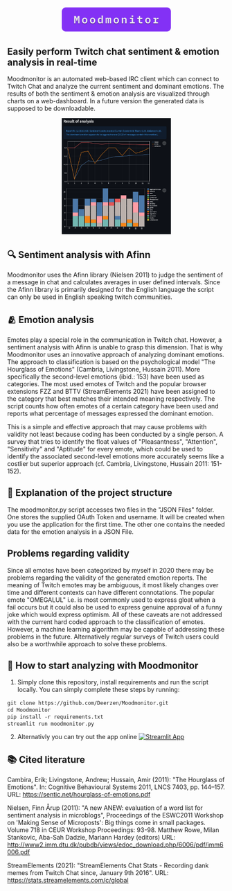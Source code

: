 <div align=center>
<img src="https://raw.githubusercontent.com/Deerzen/Moodmonitor/main/logo.png" width="50%" height="50%">
</div>

## Easily perform Twitch chat sentiment & emotion analysis in real-time

 Moodmonitor is an automated web-based IRC client which can connect to Twitch Chat and
 analyze the current sentiment and dominant emotions. The results of both
 the sentiment & emotion  analysis are visualized through charts on a web-dashboard.
 In a future version the generated data is supposed to be downloadable.

<div align=center>
<img src="https://raw.githubusercontent.com/Deerzen/Moodmonitor/main/preview.PNG" width="50%" height="50%">
</div>


## 🔍 Sentiment analysis with Afinn
 Moodmonitor uses the Afinn library (Nielsen 2011) to judge the sentiment of
 a message in chat and calculates averages in user defined intervals.
 Since the Afinn library is primarily designed for the English language the script
 can only be used in English speaking twitch communities.


## 🫂 Emotion analysis
 Emotes play a special role in the communication in Twitch chat.
 However, a sentiment analysis with Afinn is unable to grasp this dimension.
 That is why Moodmonitor uses an innovative approach of analyzing
 dominant emotions. The approach to classification is based on the
 psychological model "The Hourglass of Emotions" (Cambria, Livingstone, Hussain 2011).
 More specifically the second-level emotions (ibid.: 153) have been used
 as categories. The most used emotes of Twitch and the popular browser extensions
 FZZ and BTTV (StreamElements 2021) have been assigned to the category that
 best matches their intended meaning respectively.
 The script counts how often emotes of a certain category have been used and
 reports what percentage of messages expressed the dominant emotion.
 
 This is a simple and effective approach that may cause problems with validity
 not least because coding has been conducted by a single person. A survey that
 tries to identify the float values of "Pleasantness", "Attention", "Sensitivity"
 and "Aptitude" for every emote, which could be used to identify the associated
 second-level emotions more accurately seems like a costlier but superior approach
 (cf. Cambria, Livingstone, Hussain 2011: 151-152).


## 📂 Explanation of the project structure
 The moodmonitor.py script accesses two files in the "JSON Files" folder.
 One stores the supplied OAuth Token and username. It will be created when you use
 the application for the first time. The other one contains the 
 needed data for the emotion analysis in a JSON File.

## Problems regarding validity
 Since all emotes have been categorized by myself in 2020 there may be problems 
 regarding the validity of the generated emotion reports. The meaning of Twitch
 emotes may be ambiguous, it most likely changes over time and different contexts
 can have different connotations. The popular emote "OMEGALUL" i.e.
 is most commonly used to express gloat when a fail occurs but it could also be used to 
 express genuine approval of a funny joke which would express optimism.
 All of these caveats are not addressed with the current hard coded approach
 to the classification of emotes.
 However, a machine learning algorithm may be capable of addressing
 these problems in the future. Alternatively regular surveys of Twitch users
 could also be a worthwhile approach to solve these problems.

## 🛫 How to start analyzing with Moodmonitor
1. Simply clone this repository, install requirements and run the script locally.
You can simply complete these steps by running:

```
git clone https://github.com/Deerzen/Moodmonitor.git
cd Moodmonitor
pip install -r requirements.txt
streamlit run moodmonitor.py
```
2. Alternativly you can try out the app online
[![Streamlit App](https://static.streamlit.io/badges/streamlit_badge_black_white.svg)](https://share.streamlit.io/deerzen/moodmonitor/main/moodmonitor.py)


## 📚 Cited literature
 Cambira, Erik; Livingstone, Andrew; Hussain, Amir (2011): "The Hourglass of Emotions".
 In: Cognitive Behavioural Systems 2011, LNCS 7403, pp. 144–157.
 URL: https://sentic.net/hourglass-of-emotions.pdf

 Nielsen, Finn Årup (2011): "A new ANEW: evaluation of a word list
 for sentiment analysis in microblogs", Proceedings of the ESWC2011 Workshop
 on 'Making Sense of Microposts': Big things come in small packages.
 Volume 718 in CEUR Workshop Proceedings: 93-98. Matthew Rowe, Milan Stankovic,
 Aba-Sah Dadzie, Mariann Hardey (editors)
 URL: http://www2.imm.dtu.dk/pubdb/views/edoc_download.php/6006/pdf/imm6006.pdf

 StreamElements (2021): "StreamElements Chat Stats - Recording dank memes from
 Twitch Chat since, January 9th 2016". URL: https://stats.streamelements.com/c/global
